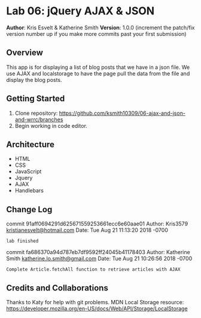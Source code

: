 # Lab 06: jQuery AJAX & JSON

**Author**: Kris Esvelt & Katherine Smith
**Version**: 1.0.0 (increment the patch/fix version number up if you make more commits past your first submission)

## Overview
This app is for displaying a list of blog posts that we have in a json file. We use AJAX and localstorage to have the page pull the data from the file and display the blog posts.

## Getting Started
1. Clone repository: https://github.com/ksmith10309/06-ajax-and-json-and-wrrc/branches
2. Begin working in code editor.

## Architecture
- HTML
- CSS
- JavaScript
- Jquery
- AJAX
- Handlebars

## Change Log
commit 91aff0694291d625671559253661ecc6e60aae01
Author: Kris3579 <kristianesvelt@hotmail.com>
Date:   Tue Aug 21 11:13:20 2018 -0700

    lab finished

commit fa686370a94d787eb7df9592ff24045b41178403
Author: Katherine Smith <katherine.lo.smith@gmail.com>
Date:   Tue Aug 21 10:26:56 2018 -0700

    Complete Article.fetchAll function to retrieve articles with AJAX

## Credits and Collaborations
Thanks to Katy for help with git problems.
MDN Local Storage resource: https://developer.mozilla.org/en-US/docs/Web/API/Storage/LocalStorage

